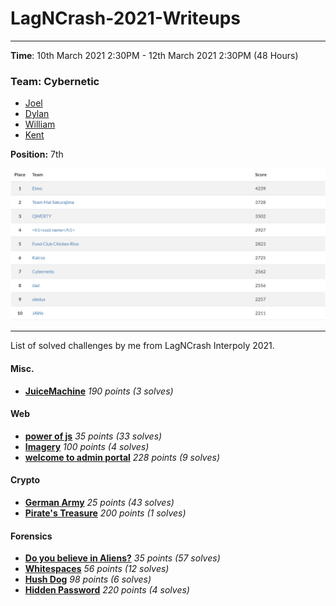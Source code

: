 # LagNCrash-2021-Writeups

---

**Time**: 10th March 2021 2:30PM - 12th March 2021 2:30PM (48 Hours)

### Team: Cybernetic
* [Joel](https://github.com/j041)
* [Dylan](https://github.com/Dylan-Liew)
* [William](https://github.com/willy00)
* [Kent](https://github.com/kentlow2002)

**Position:** 7th

![](./assets/final_score.png)

---

List of solved challenges by me from LagNCrash Interpoly 2021.

#### Misc.
- **[JuiceMachine](./writeup/misc/README.md)** _190 points (3 solves)_

#### Web
- **[power of js](./writeup/web/README.md#power-of-js)** _35 points (33 solves)_
- **[Imagery](./writeup/web/README.md#imagery)** _100 points (4 solves)_
- **[welcome to admin portal](./writeup/web/README.md#welcome-to-admin-portal)** _228 points (9 solves)_

#### Crypto
- **[German Army](./writeup/crypto/README.md#German-Army)** _25 points (43 solves)_
- **[Pirate's Treasure](./writeup/crypto/README.md#Pirate's-Treasure)** _200 points (1 solves)_

#### Forensics
- **[Do you believe in Aliens?](./writeup/forensics/README.md#Do-you-believe-in-Aliens?)** _35 points (57 solves)_
- **[Whitespaces](./writeup/forensics/README.md#Whitespaces)** _56 points (12 solves)_
- **[Hush Dog](./writeup/forensics/README.md#Hush-Dog)** _98 points (6 solves)_
- **[Hidden Password](./writeup/forensics/README.md#Hidden-Password)** _220 points (4 solves)_


